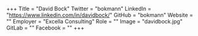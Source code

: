 +++
Title = "David Bock"
Twitter = "bokmann"
LinkedIn = "https://www.linkedin.com/in/davidbock/"
GitHub = "bokmann"
Website = ""
Employer = "Excella Consulting"
Role = ""
Image = "davidbock.jpg"
GitLab = ""
Facebook = ""
+++
